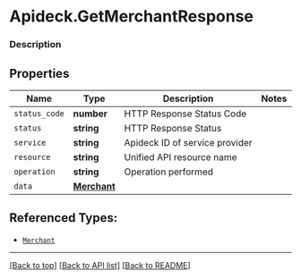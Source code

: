 # Apideck.GetMerchantResponse

### Description

## Properties
Name | Type | Description | Notes
------------ | ------------- | ------------- | -------------
`status_code` | **number** | HTTP Response Status Code | 
`status` | **string** | HTTP Response Status | 
`service` | **string** | Apideck ID of service provider | 
`resource` | **string** | Unified API resource name | 
`operation` | **string** | Operation performed | 
`data` | [**Merchant**](Merchant.md) |  | 





## Referenced Types:





* [`Merchant`](Merchant.md)

---

[[Back to top]](#) [[Back to API list]](../../../../README.md#documentation-for-api-endpoints) [[Back to README]](../../../../README.md)


